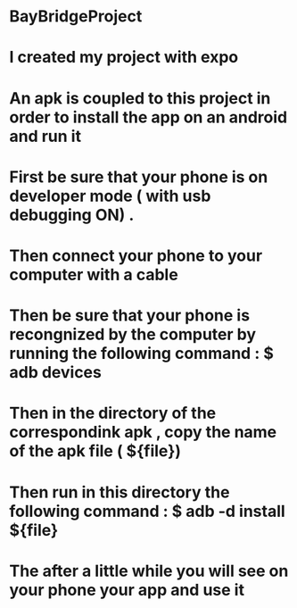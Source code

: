 # BayBridgeProject
# I created my project with expo 
# An apk is coupled to this project in order to install the app on an android and run it
# First be sure that your phone is on developer mode ( with usb debugging ON) .
# Then connect your phone to your computer with a cable
# Then be sure that your phone is recongnized by the computer by running the following command : $ adb devices
# Then in the directory of the correspondink apk , copy the name of the apk file ( ${file})
# Then run in this directory the following command : $ adb -d  install  ${file} 
# The after a little while you will see on your phone your app and use it


